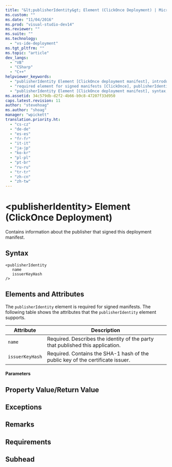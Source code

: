 ```yaml
---
title: "&lt;publisherIdentity&gt; Element (ClickOnce Deployment) | Microsoft Docs"
ms.custom: ""
ms.date: "11/04/2016"
ms.prod: "visual-studio-dev14"
ms.reviewer: ""
ms.suite: ""
ms.technology: 
  - "vs-ide-deployment"
ms.tgt_pltfrm: ""
ms.topic: "article"
dev_langs: 
  - "VB"
  - "CSharp"
  - "C++"
helpviewer_keywords: 
  - "publisherIdentity Element [ClickOnce deployment manifest], introduction"
  - "required element for signed manifests [ClickOnce], publisherIdentity Element"
  - "publisherIdentity Element [ClickOnce deployment manifest], syntax, elements, and attributes"
ms.assetid: 34c579db-d2f2-4b66-b9c8-47207f33d950
caps.latest.revision: 11
author: "stevehoag"
ms.author: "shoag"
manager: "wpickett"
translation.priority.ht: 
  - "cs-cz"
  - "de-de"
  - "es-es"
  - "fr-fr"
  - "it-it"
  - "ja-jp"
  - "ko-kr"
  - "pl-pl"
  - "pt-br"
  - "ru-ru"
  - "tr-tr"
  - "zh-cn"
  - "zh-tw"
---
```

# &lt;publisherIdentity&gt; Element (ClickOnce Deployment)
Contains information about the publisher that signed this deployment manifest.  
  
## Syntax  
  
```  
<publisherIdentity  
   name  
   issuerKeyHash  
/>  
```  
  
## Elements and Attributes  
 The `publisherIdentity` element is required for signed manifests. The following table shows the attributes that the `publisherIdentity` element supports.  
  
|Attribute|Description|  
|---------------|-----------------|  
|`name`|Required. Describes the identity of the party that published this application.|  
|`issuerKeyHash`|Required. Contains the SHA-1 hash of the public key of the certificate issuer.|  
  
#### Parameters  
  
## Property Value/Return Value  
  
## Exceptions  
  
## Remarks  
  
## Requirements  
  
## Subhead
